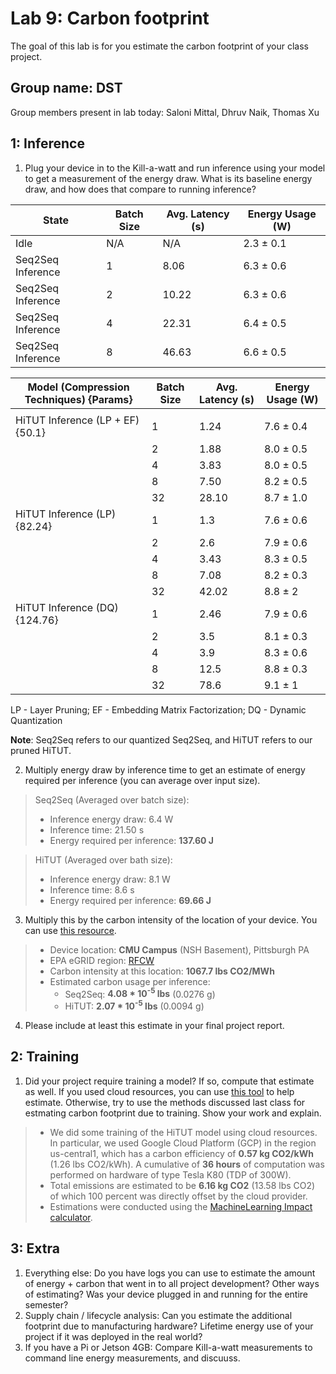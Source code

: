Lab 9: Carbon footprint
===
The goal of this lab is for you estimate the carbon footprint of your class project.

Group name: DST
---
Group members present in lab today: Saloni Mittal, Dhruv Naik, Thomas Xu

1: Inference
----
1. Plug your device in to the Kill-a-watt and run inference using your model to get a measurement of the energy draw. What is its baseline energy draw, and how does that compare to running inference?

| State | Batch Size | Avg. Latency (s) | Energy Usage (W) |
| --- | --- | --- | --- |
| Idle | N/A | N/A | 2.3 &pm; 0.1 |
| Seq2Seq Inference | 1 | 8.06 | 6.3 &pm; 0.6 |
| Seq2Seq Inference | 2 | 10.22 | 6.3 &pm; 0.6 |
| Seq2Seq Inference | 4 | 22.31 | 6.4 &pm; 0.5 |
| Seq2Seq Inference | 8 | 46.63 | 6.6 &pm; 0.5 |


| Model (Compression Techniques) {Params} | Batch Size | Avg. Latency (s) | Energy Usage (W) |
| --- | --- | --- | --- |
|  |
| HiTUT Inference (LP + EF){50.1}| 1 | 1.24 | 7.6 &pm; 0.4 |
|  | 2 | 1.88 | 8.0 &pm; 0.5 |
|  | 4 | 3.83 | 8.0 &pm; 0.5 |
|  | 8 | 7.50 | 8.2 &pm; 0.5 |
|  | 32 | 28.10 | 8.7 &pm; 1.0 |
| HiTUT Inference (LP) {82.24}  | 1 | 1.3 | 7.6 &pm; 0.6 |
|  | 2 | 2.6 | 7.9 &pm; 0.6 |
|  | 4 | 3.43 | 8.3 &pm; 0.5 |
|  | 8 | 7.08 | 8.2 &pm; 0.3 |
|  | 32 | 42.02 | 8.8 &pm; 2 |
| HiTUT Inference (DQ) {124.76}  | 1 | 2.46 | 7.9 &pm; 0.6 |
|  | 2 | 3.5 | 8.1 &pm; 0.3 |
|  | 4 | 3.9 | 8.3 &pm; 0.6 |
|  | 8 | 12.5 | 8.8 &pm; 0.3 |
|  | 32 | 78.6 | 9.1 &pm; 1 |

LP - Layer Pruning;
EF - Embedding Matrix Factorization;
DQ - Dynamic Quantization


**Note**: Seq2Seq refers to our quantized Seq2Seq, and HiTUT refers to our pruned HiTUT.

2. Multiply energy draw by inference time to get an estimate of energy required per inference (you can average over input size).
> Seq2Seq (Averaged over batch size):
> - Inference energy draw: 6.4 W
> - Inference time: 21.50 s
> - Energy required per inference: **137.60 J**

> HiTUT (Averaged over bath size):
> - Inference energy draw: 8.1 W
> - Inference time: 8.6 s
> - Energy required per inference: **69.66 J**

3. Multiply this by the carbon intensity of the location of your device. You can use [this resource](https://www.epa.gov/egrid/power-profiler#/).
> - Device location: **CMU Campus** (NSH Basement), Pittsburgh PA
> - EPA eGRID region: [RFCW](https://www.epa.gov/egrid/power-profiler#/RFCW)
> - Carbon intensity at this location: **1067.7 lbs CO2/MWh**
> - Estimated carbon usage per inference:
>     - Seq2Seq: **4.08 * 10<sup>-5</sup> lbs** (0.0276 g)
>     - HiTUT: **2.07 * 10<sup>-5</sup> lbs** (0.0094 g)

4. Please include at least this estimate in your final project report.

2: Training
----
1. Did your project require training a model? If so, compute that estimate as well. If you used cloud resources, you can use [this tool](https://mlco2.github.io/impact/#compute) to help estimate. Otherwise, try to use the methods discussed last class for estmating carbon footprint due to training. Show your work and explain.
> - We did some training of the HiTUT model using cloud resources. In particular, we used Google Cloud Platform (GCP) in the region us-central1, which has a carbon efficiency of **0.57 kg CO2/kWh** (1.26 lbs CO2/kWh). A cumulative of **36 hours** of computation was performed on hardware of type Tesla K80 (TDP of 300W).
> - Total emissions are estimated to be **6.16 kg CO2** (13.58 lbs CO2) of which 100 percent was directly offset by the cloud provider.  
> - Estimations were conducted using the [MachineLearning Impact calculator](https://mlco2.github.io/impact#compute).


3: Extra
----
1. Everything else: Do you have logs you can use to estimate the amount of energy + carbon that went in to all project development? Other ways of estimating? Was your device plugged in and running for the entire semester?
2. Supply chain / lifecycle analysis: Can you estimate the additional footprint due to manufacturing hardware? Lifetime energy use of your project if it was deployed in the real world?
3. If you have a Pi or Jetson 4GB: Compare Kill-a-watt measurements to command line energy measurements, and discuuss.
